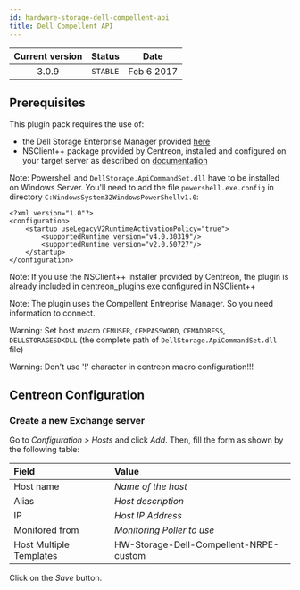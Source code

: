 ```yaml
---
id: hardware-storage-dell-compellent-api
title: Dell Compellent API
---
```


| Current version | Status | Date |
| :-: | :-: | :-: |
| 3.0.9 | `STABLE` | Feb  6 2017 |

## Prerequisites

This plugin pack requires the use of:

  - the Dell Storage Enterprise Manager provided
    [here](http://www.dell.com/support/home/us/en/19/Drivers/DriversDetails?driverId=7KXTW)
  - NSClient++ package provided by Centreon, installed and configured on your target server as described on
    [documentation](http://documentation.centreon.com)

Note: Powershell and `DellStorage.ApiCommandSet.dll` have to be installed on Windows Server. You'll need to add the file
`powershell.exe.config` in directory `C:WindowsSystem32WindowsPowerShellv1.0`:

    <?xml version="1.0"?>
    <configuration>
        <startup useLegacyV2RuntimeActivationPolicy="true">
            <supportedRuntime version="v4.0.30319"/>
            <supportedRuntime version="v2.0.50727"/>
        </startup> 
    </configuration>

Note: If you use the NSClient++ installer provided by Centreon, the plugin is already included in centreon\_plugins.exe
configured in NSClient++

Note: The plugin uses the Compellent Entreprise Manager. So you need information to connect.

Warning: Set host macro `CEMUSER`, `CEMPASSWORD`, `CEMADDRESS`, `DELLSTORAGESDKDLL` (the complete path of
`DellStorage.ApiCommandSet.dll` file)

Warning: Don't use '\!' character in centreon macro configuration\!\!\!

## Centreon Configuration

### Create a new Exchange server

Go to *Configuration \> Hosts* and click *Add*. Then, fill the form as shown by the following table:

| Field                   | Value                                  |
| :---------------------- | :------------------------------------- |
| Host name               | *Name of the host*                     |
| Alias                   | *Host description*                     |
| IP                      | *Host IP Address*                      |
| Monitored from          | *Monitoring Poller to use*             |
| Host Multiple Templates | HW-Storage-Dell-Compellent-NRPE-custom |

Click on the *Save* button.

